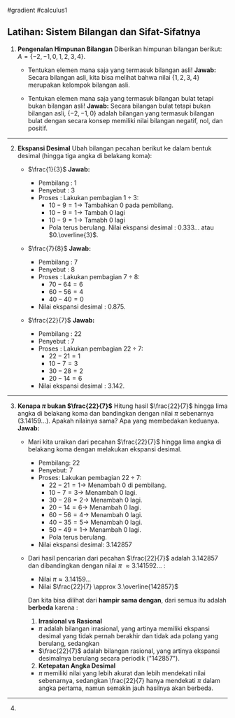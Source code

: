 #gradient #calculus1 

## Latihan: Sistem Bilangan dan Sifat-Sifatnya

1. **Pengenalan Himpunan Bilangan**
   Diberikan himpunan bilangan berikut:
   $A = \{-2,-1,0,1,2,3,4\}$.
   - Tentukan elemen mana saja yang termasuk bilangan asli!
     **Jawab:**
     Secara bilangan asli, kita bisa melihat bahwa nilai $\{1,2,3,4\}$ merupakan kelompok bilangan asli.
     
   - Tentukan elemen mana saja yang termasuk bilangan bulat tetapi bukan bilangan asli! 
     **Jawab:**
     Secara bilangan bulat tetapi bukan bilangan asli, $\{-2,-1,0\}$ adalah bilangan yang termasuk bilangan bulat dengan secara konsep memiliki nilai bilangan negatif, nol, dan positif.

___

2. **Ekspansi Desimal**
   Ubah bilangan pecahan berikut ke dalam bentuk desimal (hingga tiga angka di belakang koma):
   - $\frac{1}{3}$
     **Jawab:** 
     - Pembilang : 1
     - Penyebut : 3
     - Proses :
       Lakukan pembagian $1 \div 3$: 
	    - $10 - 9 = 1 \rightarrow$ Tambahkan $0$ pada pembilang. 
	    - $10 - 9 = 1 \rightarrow$ Tambah 0 lagi
	    - $10-9 = 1 \rightarrow$ Tamabh 0 lagi
	    - Pola terus berulang.
     Nilai ekspansi desimal : $0.333\dots$ atau $0.\overline{3}$.
     
   - $\frac{7}{8}$
     **Jawab:**
     - Pembilang : 7
     - Penyebut : 8
     - Proses :
       Lakukan pembagian $7 \div 8$:
	     - $70-64 = 6$
	     - $60 - 56 = 4$
	     - $40 - 40 = 0$
     - Nilai ekspansi desimal : $0.875$.
       
   - $\frac{22}{7}$
     **Jawab:**
     - Pembilang : 22
     - Penyebut : 7
     - Proses : 
       Lakukan pembagian $22 \div 7$:
	     - $22 - 21 = 1$
	     - $10 - 7 = 3$
	     - $30 - 28 = 2$
	     - $20-14=6$
     - Nilai ekspansi desimal : $3.142$.

___

3. **Kenapa $\pi$ bukan $\frac{22}{7}$**
   Hitung hasil $\frac{22}{7}$ hingga lima angka di belakang koma dan bandingkan dengan nilai $\pi$ sebenarnya ($3.14159\dots$). Apakah nilainya sama? Apa yang membedakan keduanya.
	**Jawab:**
	- Mari kita uraikan dari pecahan $\frac{22}{7}$ hingga lima angka di belakang koma dengan melakukan ekspansi desimal.
		- Pembilang: $22$
		- Penyebut: $7$
		- Proses:
		  Lakukan pembagian $22 \div 7$:
		  - $22 - 21 = 1 \rightarrow$ Menambah 0 di pembilang.
		  - $10 - 7 = 3 \rightarrow$ Menambah 0 lagi.
		  - $30 - 28 = 2\rightarrow$ Menambah 0 lagi.
		  - $20 - 14 = 6 \rightarrow$ Menambah 0 lagi.
		  - $60 - 56 = 4 \rightarrow$ Menambah 0 lagi.
		  - $40 - 35=5 \rightarrow$ Menambah 0 lagi.
		  - $50-49=1 \rightarrow$ Menambah 0 lagi.
		  - Pola terus berulang.
		- Nilai ekspansi desimal: $3.142857$
	- Dari hasil pencarian dari pecahan $\frac{22}{7}$ adalah $3.142857$ dan dibandingkan dengan nilai $\pi$ $\approx 3.141592\dots$ :
		- Nilai $\pi \approx 3.14159\dots$
		- Nilai $\frac{22}{7} \approx 3.\overline{142857}$
	  
	  Dan kita bisa dilihat dari **hampir sama dengan**, dari semua itu adalah **berbeda** karena :
	  1. **Irrasional vs Rasional**
	    - $\pi$ adalah bilangan irrasional, yang artinya memiliki ekspansi desimal yang tidak pernah berakhir dan tidak ada polang yang berulang, sedangkan
		- $\frac{22}{7}$ adalah bilangan rasional, yang artinya ekspansi desimalnya berulang secara periodik ("$142857$").
	  2. **Ketepatan Angka Desimal**
		- $\pi$ memiliki nilai yang lebih akurat dan lebih mendekati nilai sebenarnya, sedangkan \frac{22}{7} hanya mendekati $\pi$ dalam angka pertama, namun semakin jauh hasilnya akan berbeda.
	
		    

___

4. 
   